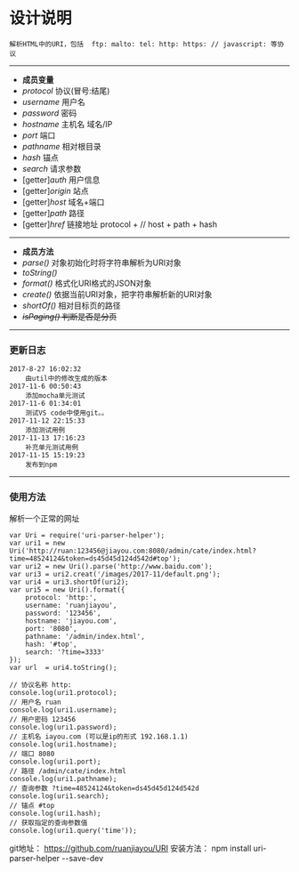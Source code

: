 # 设计说明
```
解析HTML中的URI，包括  ftp: malto: tel: http: https: // javascript: 等协议
```
---
- **成员变量**
- *protocol* 协议(冒号:结尾)
- *username* 用户名
- *password* 密码
- *hostname* 主机名 域名/IP
- *port* 端口
- *pathname* 相对根目录
- *hash* 锚点
- *search* 请求参数
- [getter]*auth* 用户信息
- [getter]*origin* 站点
- [getter]*host* 域名+端口
- [getter]*path* 路径
- [getter]*href* 链接地址 protocol + // host + path + hash 
---
- **成员方法**
- *parse()* 对象初始化时将字符串解析为URI对象
- *toString()* 
- *format()* 格式化URI格式的JSON对象
- *create()* 依据当前URI对象，把字符串解析新的URI对象
- *shortOf()* 相对目标页的路径
- ~~*isPaging()* 判断是否是分页~~
---
### 更新日志
```
2017-8-27 16:02:32
    由util中的修改生成的版本
2017-11-6 00:50:43
    添加mocha单元测试
2017-11-6 01:34:01
    测试VS code中使用git。。
2017-11-12 22:15:33
    添加测试用例
2017-11-13 17:16:23
    补充单元测试用例
2017-11-15 15:19:23
    发布到npm
```
---
### 使用方法
解析一个正常的网址
```
var Uri = require('uri-parser-helper');
var uri1 = new Uri('http://ruan:123456@jiayou.com:8080/admin/cate/index.html?time=48524124&token=ds45d45d124d542d#top');
var uri2 = new Uri().parse('http://www.baidu.com');
var uri3 = uri2.creat('/images/2017-11/default.png');
var uri4 = uri3.shortOf(uri2);
var uri5 = new Uri().format({
    protocol: 'http:',
    username: 'ruanjiayou',
    password: '123456',
    hostname: 'jiayou.com',
    port: '8080',
    pathname: '/admin/index.html',
    hash: '#top',
    search: '?time=3333'
});
var url  = uri4.toString();

// 协议名称 http:
console.log(uri1.protocol);
// 用户名 ruan
console.log(uri1.username);
// 用户密码 123456
console.log(uri1.password);
// 主机名 iayou.com (可以是ip的形式 192.168.1.1)
console.log(uri1.hostname);
// 端口 8080
console.log(uri1.port);
// 路径 /admin/cate/index.html
console.log(uri1.pathname);
// 查询参数 ?time=48524124&token=ds45d45d124d542d
console.log(uri1.search);
// 锚点 #top
console.log(uri1.hash);
// 获取指定的查询参数值
console.log(uri1.query('time'));
```

git地址： https://github.com/ruanjiayou/URI
安装方法： npm install uri-parser-helper --save-dev
```